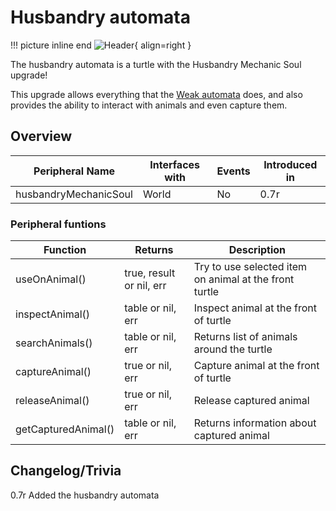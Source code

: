 # Husbandry automata

!!! picture inline end
    ![Header](){ align=right }

The husbandry automata is a turtle with the Husbandry Mechanic Soul upgrade!

This upgrade allows everything that the [Weak automata](https://docs.srendi.de/turtles/weak_automata/) does, and also provides the ability to interact with animals and even capture them.

## Overview

| Peripheral Name           | Interfaces with | Events | Introduced in |
| ------------------------- | --------------- | ------ | ------------- |
| husbandryMechanicSoul     | World           | No     | 0.7r          |

### Peripheral funtions

| Function             | Returns                  | Description                                                    |
| -------------------- | ------------------------ | -------------------------------------------------------------- |
| useOnAnimal()        | true, result or nil, err | Try to use selected item on animal at the front turtle
| inspectAnimal()      | table or nil, err        | Inspect animal at the front of turtle
| searchAnimals()      | table or nil, err        | Returns list of animals around the turtle
| captureAnimal()      | true or nil, err         | Capture animal at the front of turtle
| releaseAnimal()      | true or nil, err         | Release captured animal
| getCapturedAnimal()  | table or nil, err        | Returns information about captured animal

## Changelog/Trivia

0.7r
Added the husbandry automata
